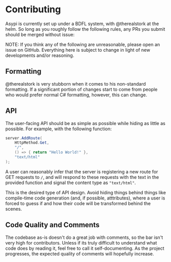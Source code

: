 # Contributing

Asypi is currently set up under a BDFL system, with @therealstork at the helm. So long as you roughly follow the following rules, any PRs you submit should be merged without issue:

NOTE: If you think any of the following are unreasonable, please open an issue on GitHub. Everything here is subject to change in light of new developments and/or reasoning.

## Formatting

@therealstork is very stubborn when it comes to his non-standard formatting. If a significant portion of changes start to come from people who would prefer normal C# formatting, however, this can change.

## API

The user-facing API should be as simple as possible while hiding as little as possible. For example, with the following function:

```C#
server.AddRoute(
    HttpMethod.Get,
    "/",
    () => { return "Hello World!" },
    "text/html"
);

```

A user can reasonably infer that the server is registering a new route for GET requests to `/`, and will respond to these requests with the text in the provided function and signal the content type as `"text/html"`.

This is the desired type of API design. Avoid hiding things behind things like compile-time code generation (and, if possible, atttributes), where a user is forced to guess if and how their code will be transformed behind the scenes.

## Code Quality and Comments

The codebase as-is doesn't do a great job with comments, so the bar isn't very high for contributors. Unless if its truly difficult to understand what code does by reading it, feel free to call it self-documenting. As the project progresses, the expected quality of comments will hopefully increase.
